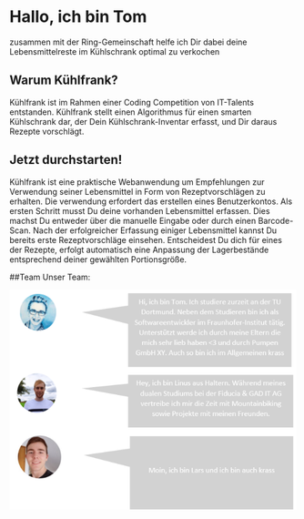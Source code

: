 # Hallo, ich bin Tom 
zusammen mit der Ring-Gemeinschaft helfe ich Dir dabei deine Lebensmittelreste im Kühlschrank optimal zu verkochen

## Warum Kühlfrank? 
Kühlfrank ist im Rahmen einer Coding Competition von IT-Talents entstanden. 
Kühlfrank stellt einen Algorithmus für einen smarten Kühlschrank dar, der Dein Kühlschrank-Inventar erfasst, und Dir daraus Rezepte vorschlägt.

## Jetzt durchstarten! 
Kühlfrank ist eine praktische Webanwendung um Empfehlungen zur Verwendung seiner Lebensmittel in Form von Rezeptvorschlägen zu erhalten. Die verwendung erfordert das erstellen eines Benutzerkontos. Als ersten Schritt musst Du deine vorhanden Lebensmittel erfassen. Dies machst Du entweder über die manuelle Eingabe oder durch einen Barcode-Scan. Nach der erfolgreicher Erfassung einiger Lebensmittel kannst Du bereits erste Rezeptvorschläge einsehen. Entscheidest Du dich für eines der Rezepte, erfolgt automatisch eine Anpassung der Lagerbestände entsprechend deiner gewählten Portionsgröße.

##Team
Unser Team:

![Alt-Text](https://github.com/kuehlfrank/frontend/blob/lkIcom2000-patch-about/About-Team.PNG)
